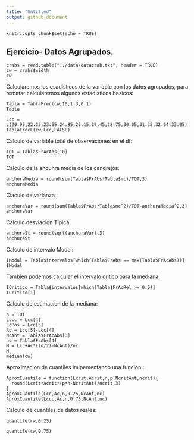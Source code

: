 ```yaml
---
title: "Untitled"
output: github_document
---
```


```{r setup, include=FALSE}
knitr::opts_chunk$set(echo = TRUE)
```

## Ejercicio- Datos Agrupados.

```{r}
crabs = read.table("../data/datacrab.txt", header = TRUE)
cw = crabs$width
cw
```

Calcularemos los esadisticos de la variable con los datos agrupados, para rematar calcularemos algunos estadisticos basicos:

```{r}
Tabla = TablaFrec(cw,10,1.3,0.1)
Tabla
```

```{r}
Lcc = c(20.95,22.25,23.55,24.85,26.15,27.45,28.75,30.05,31.35,32.64,33.95)
TablaFrecL(cw,Lcc,FALSE)
```

Calculo de variable total de observaciones en el df:
```{r}
TOT = Tabla$FrAcAbs[10]
TOT
```

Calculo de la ancuhra media de los cangrejos:

```{r}
anchuraMedia = round(sum(Tabla$FrAbs*Tabla$mc)/TOT,3)
anchuraMedia
```

Claculo de varianza :

```{r}
anchuraVar = round(sum(Tabla$FrAbs*Tabla$mc^2)/TOT-anchuraMedia^2,3)
anchuraVar
```
Calculo desviacion Tipica:
```{r}
anchuraSt = round(sqrt(anchuraVar),3)
anchuraSt
```

Calculo de intervalo Modal:

```{r}
IModal = Tabla$intervalos[which(Tabla$FrAbs == max(Tabla$FrAcAbs))]
IModal
```

Tambien podemos calcular el intervalo critico para la mediana.

```{r}
ICritico = Tabla$intervalos[which(Tabla$FrAcRel >= 0.5)]
ICritico[1]
```

Calculo de estimacion de la mediana:

```{r}
n = TOT
Lccc = Lcc[4]
LcPos = Lcc[5]
Ac = Lcc[5]-Lcc[4]
NcAnt = Tabla$FrAcAbs[3]
nc = Tabla$FrAbs[4]
M = Lcc+Ac*((n/2)-NcAnt)/nc
M
median(cw)
```

Aproximacion de cuantiles imlpementando una funcion :

```{r}
AproxCuantile = function(Lcrit,Acrit,n,p,NcritAnt,ncrit){
  round(Lcrit*Acrit*(p*n-NcritAnt)/ncrit,3)
}
AproxCuantile(Lcc,Ac,n,0.25,NcAnt,nc)
AproxCuantile(Lccc,Ac,n,0.75,NcAnt,nc)
```

Calculo de cuantiles de datos reales:

```{r}
quantile(cw,0.25)
```

```{r}
quantile(cw,0.75)
```

